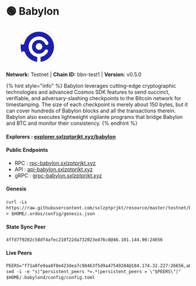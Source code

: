 # 🟢 Babylon

<figure><img src="../../.gitbook/assets/babylon.png" alt=""><figcaption></figcaption></figure>

**Network:** Testnet | **Chain ID:** bbn-test1 | **Version:** v0.5.0

{% hint style="info" %}
Babylon leverages cutting-edge cryptographic technologies and advanced Cosmos SDK features to send succinct, verifiable, and adversary-slashing checkpoints to the Bitcoin network for timestamping. The size of each checkpoint is merely about 150 bytes, but it can cover hundreds of Babylon blocks and all the transactions therein. Babylon also executes lightweight vigilante programs that bridge Babylon and BTC and monitor their consistency.
{% endhint %}

#### **Explorers** : [explorer.sxlzptprjkt.xyz/babylon](https://explorer.sxlzptprjkt.xyz/babylon)

#### **Public Endpoints**

* RPC : [rpc-babylon.sxlzptprjkt.xyz](https://rpc-babylon.sxlzptprjkt.xyz)
* API : [api-babylon.sxlzptprjkt.xyz](https://api-babylon.sxlzptprjkt.xyz)
* gRPC : [grpc-babylon.sxlzptprjkt.xyz](https://grpc-babylon.sxlzptprjkt.xyz)

#### **Genesis**
```
curl -Ls https://raw.githubusercontent.com/sxlzptprjkt/resource/master/testnet/babylon/genesis.json > $HOME/.ordos/config/genesis.json
```

#### **State Sync Peer**
```
4ffd7f9202c58df4afec210f22da732023e476c8@46.101.144.90:24656
```

#### **Live Peers**
```
PEERS="f71a8fe9aa8f0e423dea7c98463f5d9a47549284@184.174.32.227:26656,a8051774e809d8dc14673bb245abc0fc48a3f684@5.9.122.49:14656,07d1b69e4dc56d46dabe8f5eb277fcde0c6c9d1e@23.88.5.169:17656,a4f76dddb6bdb195a0e49be82a3fd789d98631df@65.109.85.170:55656,42dd05c43fa9e51cfabc6a2ab0afa9044b123cc6@34.201.34.29:26656,0229c552a8f2331d04e287948e181d4497ae374f@144.76.67.53:2570,81f15406e9a669efcb4d536c2eb12a4e74108d58@65.108.232.238:14656,cd9d96f554e7298a8d1f1a94489f7a51520f01ff@142.132.152.46:47656,1d0c78d6945ac4007dafef2a130e532c07b806d2@65.108.105.48:20656,c1406917c620090ae59f7301c7b3c9d1864d91cb@85.10.192.146:26656"
sed -i -e "s|^persistent_peers *=.*|persistent_peers = \"$PEERS\"|" $HOME/.babylond/config/config.toml
```
